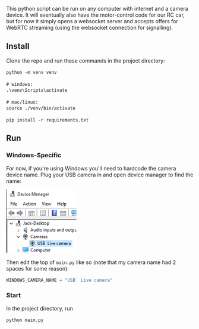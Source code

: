 This python script can be run on any computer with internet and a camera device. It will eventually also have the motor-control code for our RC car, but for now it simply opens a websocket server and accepts offers for WebRTC streaming (using the websocket connection for signalling).

## Install

Clone the repo and run these commands in the project directory:

```
python -m venv venv

# windows:
.\venv\Scripts\activate

# mac/linux:
source ./venv/bin/activate

pip install -r requirements.txt
```

## Run

### Windows-Specific

For now, if you're using Windows you'll need to hardcode the camera device name. Plug your USB camera in and open device manager to find the name:

<img src="assets/device_manager.png">

Then edit the top of `main.py` like so (note that my camera name had 2 spaces for some reason):

```py
WINDOWS_CAMERA_NAME = "USB  Live camera"
```

### Start

In the project directory, run

```
python main.py
```
